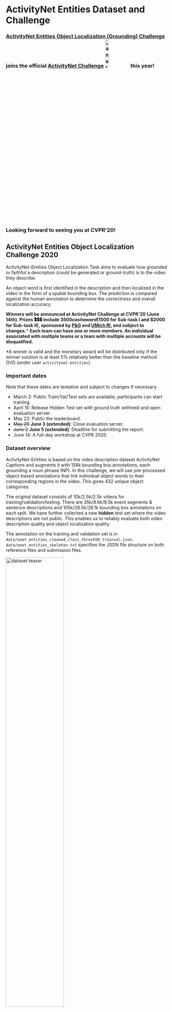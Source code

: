 # ActivityNet Entities Dataset and Challenge

### [ActivityNet Entities Object Localization (Grounding) Challenge](http://activity-net.org/challenges/2020/tasks/guest_anet_eol.html) joins the official [ActivityNet Challenge](http://activity-net.org/challenges/2020/challenge.html) <img src='demo/anet_challenge_logo.png' alt="anet challenge logo" width="15%"/> this year! Looking forward to seeing you at CVPR'20!

## <a name="aeol"></a>ActivityNet Entities Object Localization Challenge 2020
ActivityNet-Entities Object Localization Task aims to evaluate how grounded or faithful a description (could be generated or ground-truth) is to the video they describe.

An object word is first identified in the description and then localized in the video in the form of a spatial bounding box. The prediction is compared against the human annotation to determine the correctness and overall localization accuracy.

**Winners will be announced at ActivityNet Challenge at CVPR'20 (June 14th). Prizes :heavy_dollar_sign::heavy_dollar_sign::heavy_dollar_sign: include $3500 cash award ($1500 for Sub-task I and $2000 for Sub-task II), sponsored by [P&G](https://us.pg.com/) and [UMich RI](https://robotics.umich.edu/), and subject to changes.*** **Each team can have one or more members. An individual associated with multiple teams or a team with multiple accounts will be disqualified.**

*A winner is valid and the monetary award will be distributed only if the winner solution is at least 5% relatively better than the baseline method GVD (under user `activitynet-entities`).

### Important dates
Note that these dates are tentative and subject to changes if necessary.
- March 2: Public Train/Val/Test sets are available; participants can start training.
- April 15: Release Hidden Test set with ground truth withheld and open evaluation server.
- May 22: Public the leaderboard.
- ~~May 29~~ **June 3 (extended)**: Close evaluation server.
- ~~June 2~~ **June 5 (extended)**: Deadline for submitting the report.
- June 14: A full-day workshop at CVPR 2020.

### Dataset overview
ActivityNet-Entities is based on the video description dataset ActivityNet Captions and augments it with 158k bounding box annotations, each grounding a noun phrase (NP). In this challenge, we will use pre-processed object-based annotations that link individual object words to their corresponding regions in the video. This gives 432 unique object categories.

The original dataset consists of 10k/2.5k/2.5k videos for training/validation/testing. There are 35k/8.6k/8.5k event segments & sentence descriptions and 105k/26.5k/26.1k bounding box annotations on each split. We have further collected a new **hidden** test set where the video descriptions are not public. This enables us to reliably evaluate both video description quality and object localization quality.

The annotation on the training and validation set is in `data/anet_entities_cleaned_class_thresh50_trainval.json`. `data/anet_entities_skeleton.txt` specifies the JSON file structure on both reference files and submission files.

<img src='demo/dataset_teaser.png' alt="dataset teaser" width="60%"/>

### Challenge overview

Depending on the availability of the video description during inference, we divide the challenge into two sub-tasks:

**Sub-task I**: Grounding on **GT** Sentences (public test set). The same data as in the ANet-Entities test set, which comes from ActivityNet Captions val set. The skeleton of the file is in `data/anet_entities_cleaned_class_thresh50_test_skeleton.json`, where we intentionally leave out the bounding box annotation for official evaluation purposes. GT sentences are provided.

**Sub-task II**: Grounding on **Generated** Sentences (**hidden** test set). GT sentences are NOT provided and hence both user sentence prediction and grounding prediction are required for evaluation. The skeleton of the file is in `data/anet_entities_cleaned_class_thresh50_hidden_test_skeleton.json`, where no video description nor bounding box is provided.

Regarding the format of the bounding box annotation, we first uniformly sample 10 frames from each event segment and sparsely locate objects from the description in only one of the frames where the object can be clearly observed.

### Pre-extracted features
Here are download links to region features on the public Train/Val/Test [splits](https://dl.fbaipublicfiles.com/ActivityNet-Entities/ActivityNet-Entities/fc6_feat_100rois.tar.gz) and the **hidden** Test [split](https://dl.fbaipublicfiles.com/ActivityNet-Entities/ActivityNet-Entities/fc6_feat_100rois_hidden_test.tar.gz). The region coordinates for all splits are [here](https://dl.fbaipublicfiles.com/ActivityNet-Entities/ActivityNet-Entities/anet_detection_vg_fc6_feat_100rois.h5).

Note that feature files are saved as individual *.npy files for legacy reasons. Consider merging them into batched *.h5 files (say 10-100) to speed up the data loading.

### Evaluation metrics
Due to the sparsity of the annotation, we request all participants to submit the localization results on all object categories appearing in the target sentence on all 10 sampled frames. Only the prediction at the same frame as the GT annotation will be assessed and compared against the human annotation to determine the correctness (>50% IoU indicates correct and otherwise incorrect). Localization accuracy is computed per object category and then averaged by the number of unique object categories.

The evaluation metric used in Sub-task I is Localization Accuracy (with 50% IoU threshold). We have benchmarked the baseline methods below (averaged over three runs).

| **Method** | **Localization Accuracy** |
|-----|-----------------------|
| [GVD](https://github.com/facebookresearch/grounded-video-description) | 43.45% |

The evaluation metrics used in Sub-task II include F1\_all, F1\_loc, F1\_all\_per\_sent, and F1\_loc\_per\_sent (all with 50% IoU threshold). We have benchmarked the baseline methods below (averaged over three runs).

| **Method** | **F1\_all\_per\_sent** | F1\_loc\_per\_sent | F1\_all | F1\_loc |
|-----|-----------------|-----------------|--------|--------|
| [GVD](https://github.com/facebookresearch/grounded-video-description) | **17.26%** | 58.57% | 7.46% | 22.88% |

(Important!) F1\_all, and F1\_loc are proposed as the official metrics in [Zhou et al. CVPR 2019](https://arxiv.org/pdf/1812.06587.pdf). In F1\_all, a region prediction is considered correct if the object word is correctly predicted and also correctly localized. In F1\_loc, we only consider correctly-predicted object words, i.e., language generation error (e.g., hallucinated objects) is ignored. However, as both metrics average accuracies over object categories, they emphasize unproportionally on description diversity, as object classes never predicted will have zero accuracy and reduce overall metric numbers. In fact, in the baseline method GVD, only about half of the object categories are predicted (that’s why we see a low F1\_all score). Hacks such as increasing accuracies on the long-tail classes will significantly improve the metric scores which is not exactly the purpose of the challenge. **We therefore adopt two additional metrics for this sub-task, F1\_all\_per\_sent  and F1\_loc\_per\_sent, where the accuracies are averaged over all the sentences.** Note that none of the four metrics are perfect, but at least give us a holistic view of the system performance. More details on evaluation metrics are in Sec. 5.1 and A.2 in [Zhou et al. CVPR 2019](https://arxiv.org/pdf/1812.06587.pdf).

**To determine the winner, we adopt the highest score on Localization Accuracy on Sub-task I and the highest score on F1\_all\_per\_sent on Sub-task II.**

A visual demonstration of F1\_all and F1\_loc is shown below. The evaluation script used in our evaluation server will be identical to `scripts/eval_grd_anet_entities.py`. Read the following [section](#eval) for more details.

<img src='demo/f1_scores.png' alt="f1 scores" width="60%"/>

### Evaluation servers
For Sub-task I - GT Captions: https://competitions.codalab.org/competitions/24336

For Sub-task II - Generated Captions: https://competitions.codalab.org/competitions/24334

Please follow the example in `data/anet_entities_skeleton.txt` to format your submission file.


## General Dataset Info
This repo hosts the dataset and evaluation scripts used in our paper [Grounded Video Description](https://arxiv.org/abs/1812.06587) (GVD). **We also released the source code of GVD in this [repo](https://github.com/facebookresearch/grounded-video-description).**

ActivityNet-Entities, is based on the video description dataset [ActivityNet Captions](https://cs.stanford.edu/people/ranjaykrishna/densevid/) and augments it with 158k bounding box annotations, each grounding a noun phrase (NP). Here we release the complete set of NP-based annotations as well as the pre-processed object-based annotations.

### Data
We have the following dataset files under the `data` directory.

- `anet_entities_skeleton.txt`: Specify the expected structure of the JSON annotation files.
- `split_ids_anet_entities.json`: Video IDs included in the training/validation/public testing/**hidden** testing splits.
- `anet_entities_cleaned_class_thresh50_trainval.json`: Pre-processed dataset file with object class and bounding box annotations. For training and validation splits only.
- `anet_entities_cleaned_class_thresh50_test_skeleton.json`: Object class annotation for the public testing split. This file is for evaluation server purpose and no bounding box annotation is given.
- `anet_entities_cleaned_class_thresh50_hidden_test_skeleton.json`: Object class annotation for the **hidden** testing split. This file is for evaluation server purpose and no description nor bounding box annotation is given.
- `anet_entities_trainval.json`: The raw dataset file with noun phrase and bounding box annotations. We only release the training and the validation splits for now.

Note: Both the raw dataset file and the pre-processed dataset file contain all the 12469 videos in our training and validation split (training + one half of the validation split as in ActivityNet Captions, which is based on [ActivityNet 1.3](http://activity-net.org/download.html)). This includes 626 videos without box annotations.

###  <a name="eval"></a>Evaluation
Under the `scripts` directory, we include:

- `eval_grd_anet_entities.py`: The evaluation script for object grounding on GT/generated captions. [PyTorch (tested on 1.1 and 1.3)](https://pytorch.org/get-started/locally/), [Stanford CoreNLP 3.9.1](https://stanfordnlp.github.io/CoreNLP/history.html) and the [Python wrapper](https://github.com/Lynten/stanford-corenlp) are required.
- `attr_prep_tag_NP.py`: The preprocessing scripts to obtain the NP/object annotation files.
- `anet_entities_np_stats.py`, `anet_entities_object_stats.py`: The scripts that print the dataset stats.

To evaluate attention/grounding output based upon GT sentences (metrics in paper: Attn., Grd.), run:
```
python scripts/eval_grd_anet_entities.py -s YOUR_SUBMISSION_FILE.JSON --eval_mode GT
```

To evaluate attention (same for grounding) output based upon generated sentences (metrics in paper: F1<sub>all</sub>, F1<sub>loc</sub>), similarly run:
```
python scripts/eval_grd_anet_entities.py -s YOUR_SUBMISSION_FILE.JSON --eval_mode gen --loc_mode $loc_mode
```
where setting `loc_mode=all` to perform evaluation on all object words while setting `loc_mode=loc` to perform evaluation only on correctly-predicted object words.

### FAQs
1. How are the 10 frames sampled from each video clip (event)?

   We divide each clip evenly into 10 segments and sample the middle frame of each segment. We have clarified this in the skeleton [file](https://github.com/facebookresearch/ActivityNet-Entities/blob/master/data/anet_entities_skeleton.txt#L13).

2. How can I sample the frames by myself and extract feature?

   First, you may want to check if the object region feature and RGB/motion frame-wise feature we [provided](https://github.com/facebookresearch/grounded-video-description#data-preparation) meet your requirement.
   If not, you can first download the ActivityNet videos using this [web crawler](https://github.com/activitynet/ActivityNet/blob/master/Crawler/fetch_activitynet_videos.sh) or contact the dataset [owners](http://activity-net.org/people.html) for help. An incorrect video encoding format would result in a wrong frame resolution and aspect ratio, and therefore a mismatch in the annotation. Hence, make sure you download the videos in the [best mp4 format](https://github.com/activitynet/ActivityNet/blob/master/Crawler/run_crosscheck.py#L32). Note that the web crawler is not appliable to the **hidden** test set as its video IDs are not YouTube IDs. Contact [Luowei](mailto:luozhou@umich.edu) for details.
   Once you have the videos, you can use `ffmpeg` to extract the frames. We provide an example command [here](https://github.com/facebookresearch/ActivityNet-Entities/issues/1#issuecomment-529065386).

### Additional resources
Ma et al. "Learning to Generate Grounded Visual Captions without Localization Supervision." arXiv 2019. [paper](https://arxiv.org/abs/1906.00283)  [code](https://github.com/chihyaoma/cyclical-visual-captioning)

### Reference
Please contact <luozhou@umich.edu> if you have any trouble running the code. Please cite the following paper if you use the dataset.
```
@inproceedings{zhou2019grounded,
  title={Grounded Video Description},
  author={Zhou, Luowei and Kalantidis, Yannis and Chen, Xinlei and Corso, Jason J and Rohrbach, Marcus},
  booktitle={CVPR},
  year={2019}
}
```

### Acknowledgement
We thank Chih-Yao Ma for his helpful discussions and contribution to the code on evaluation metrics. We also thank Elliot Klein for his contribution on the annotation collection interface.

### License
This project is licensed under the license found in the LICENSE file in the root directory of this source tree.

The noun phrases in these annotations are based on [ActivityNet Captions](https://cs.stanford.edu/people/ranjaykrishna/densevid/), which are linked to videos in [ActivityNet 1.3](http://activity-net.org/download.html) 
